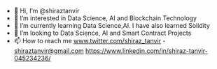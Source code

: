 - 👋 Hi, I’m @shiraztanvir
- 👀 I’m interested in Data Science, AI and Blockchain Technology 
- 🌱 I’m currently learning Data Science,AI. I have also learned Solidity
- 💞️ I’m looking to Data Science, AI and Smart Contract Projects
- 📫 How to reach me www.twitter.com/shiraz_tanvir - shiraztanvir@gmail.com https://www.linkedin.com/in/shiraz-tanvir-045234236/

<!---
shiraztanvir/shiraztanvir is a ✨ special ✨ repository because its `README.md` (this file) appears on your GitHub profile.
You can click the Preview link to take a look at your changes.
--->
